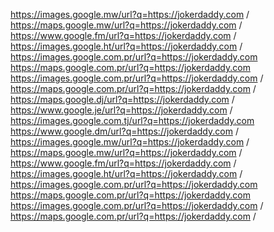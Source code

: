 https://images.google.mw/url?q=https://jokerdaddy.com /
https://maps.google.mw/url?q=https://jokerdaddy.com /
https://www.google.fm/url?q=https://jokerdaddy.com /
https://images.google.ht/url?q=https://jokerdaddy.com /
https://images.google.com.pr/url?q=https://jokerdaddy.com 
https://maps.google.com.pr/url?q=https://jokerdaddy.com 
https://images.google.com.pr/url?q=https://jokerdaddy.com /
https://maps.google.com.pr/url?q=https://jokerdaddy.com /
https://maps.google.dj/url?q=https://jokerdaddy.com /
https://www.google.je/url?q=https://jokerdaddy.com /
https://images.google.com.tj/url?q=https://jokerdaddy.com 
https://www.google.dm/url?q=https://jokerdaddy.com /
https://images.google.mw/url?q=https://jokerdaddy.com /
https://maps.google.mw/url?q=https://jokerdaddy.com /
https://www.google.fm/url?q=https://jokerdaddy.com /
https://images.google.ht/url?q=https://jokerdaddy.com /
https://images.google.com.pr/url?q=https://jokerdaddy.com 
https://maps.google.com.pr/url?q=https://jokerdaddy.com 
https://images.google.com.pr/url?q=https://jokerdaddy.com /
https://maps.google.com.pr/url?q=https://jokerdaddy.com /
